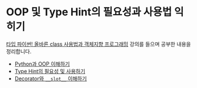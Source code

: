 # OOP 및 Type Hint의 필요성과 사용법 익히기
[타입 파이썬! 올바른 class 사용법과 객체지향 프로그래밍](https://www.inflearn.com/course/%ED%83%80%EC%9E%85-%ED%8C%8C%EC%9D%B4%EC%8D%AC) 강의를 들으며 공부한 내용을 정리합니다.

- [Python과 OOP 이해하기](/01%20%ED%8C%8C%EC%9D%B4%EC%8D%AC%2C%20%EA%B0%9D%EC%B2%B4%EC%A7%80%ED%96%A5%20%ED%94%84%EB%A1%9C%EA%B7%B8%EB%9E%98%EB%B0%8D/README.md)
- [Type Hint의 필요성 및 사용하기](/02%20%ED%83%80%EC%9E%85%ED%8C%8C%EC%9D%B4%EC%8D%AC%2C%20%ED%8C%8C%EC%9D%B4%EC%8D%AC%EC%97%90%EC%84%9C%20%ED%83%80%EC%9D%B4%ED%95%91%ED%95%98%EB%8A%94%20%EB%B0%A9%EB%B2%95/README.md)
- [Decorator와 `__slot__` 이해하기](/04%20%EB%B3%B4%EB%84%88%EC%8A%A4%20-%20%EC%B6%94%EA%B0%80%20%EA%B0%95%EC%9D%98/README.md)